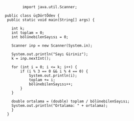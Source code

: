    
   
             import java.util.Scanner;

     public class üçDörtÖdev {
      public static void main(String[] args) {

        int k;
        int toplam = 0;
        int bölünebilenSayısı = 0;

        Scanner inp = new Scanner(System.in);

        System.out.println("Sayı Giriniz");
        k = inp.nextInt();

        for (int i = 0; i <= k; i++) {
            if (i % 3 == 0 && i % 4 == 0) {
                System.out.println(i);
                toplam += i;
                bölünebilenSayısı++;
            }
        }

        double ortalama = (double) toplam / bölünebilenSayısı;
        System.out.println("Ortalama: " + ortalama);
        }
      }
